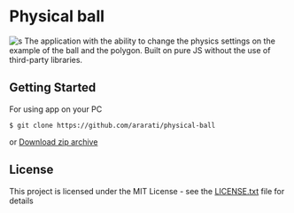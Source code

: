 # Physical ball
![s](https://user-images.githubusercontent.com/13735283/59159857-36e42080-8ad8-11e9-9f91-b383b8601eef.jpg)
The application with the ability to change the physics settings on the example of the ball and the polygon. Built on pure JS without the use of third-party libraries.

## Getting Started
For using app on your PC
```
$ git clone https://github.com/ararati/physical-ball
```
or
[Download zip archive](https://github.com/ararati/physical-ball/archive/master.zip)

## License
This project is licensed under the MIT License - see the [LICENSE.txt](https://github.com/ararati/physical-ball/blob/master/LICENSE.txt) file for details
